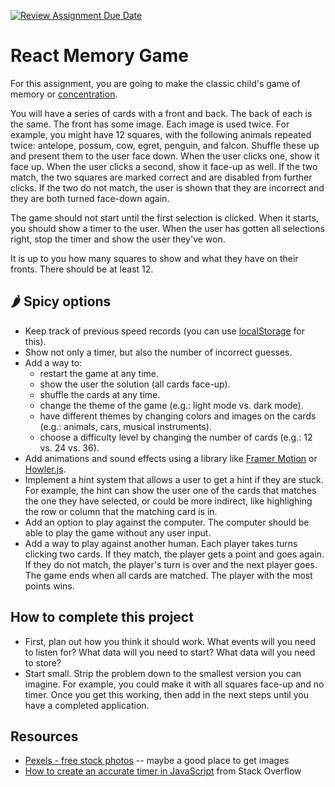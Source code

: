 [![Review Assignment Due Date](https://classroom.github.com/assets/deadline-readme-button-24ddc0f5d75046c5622901739e7c5dd533143b0c8e959d652212380cedb1ea36.svg)](https://classroom.github.com/a/OJ2YHv2T)
# React Memory Game

For this assignment, you are going to make the classic child's game of memory or [concentration](https://en.wikipedia.org/wiki/Concentration_(card_game)).

You will have a series of cards with a front and back. The back of each is the same. The front has some image. Each image is used twice. For example, you might have 12 squares, with the following animals repeated twice: antelope, possum, cow, egret, penguin, and falcon. Shuffle these up and present them to the user face down. When the user clicks one, show it face up. When the user clicks a second, show it face-up as well. If the two match, the two squares are marked correct and are disabled from further clicks. If the two do not match, the user is shown that they are incorrect and they are both turned face-down again.

The game should not start until the first selection is clicked. When it starts, you should show a timer to the user. When the user has gotten all selections right, stop the timer and show the user they've won.

It is up to you how many squares to show and what they have on their fronts. There should be at least 12.

## 🌶️ Spicy options

- Keep track of previous speed records (you can use [localStorage](https://developer.mozilla.org/en-US/docs/Web/API/Web_Storage_API) for this).
- Show not only a timer, but also the number of incorrect guesses.
- Add a way to:
  - restart the game at any time.
  - show the user the solution (all cards face-up).
  - shuffle the cards at any time.
  - change the theme of the game (e.g.: light mode vs. dark mode).
  - have different themes by changing colors and images on the cards (e.g.: animals, cars, musical instruments).
  - choose a difficulty level by changing the number of cards (e.g.: 12 vs. 24 vs. 36).
- Add animations and sound effects using a library like [Framer Motion](https://www.framer.com/motion/) or [Howler.js](https://howlerjs.com/).
- Implement a hint system that allows a user to get a hint if they are stuck. For example, the hint can show the user one of the cards that matches the one they have selected, or could be more indirect, like highlighing the row or column that the matching card is in.
- Add an option to play against the computer. The computer should be able to play the game without any user input.
- Add a way to play against another human. Each player takes turns clicking two cards. If they match, the player gets a point and goes again. If they do not match, the player's turn is over and the next player goes. The game ends when all cards are matched. The player with the most points wins.


## How to complete this project

- First, plan out how you think it should work. What events will you need to listen for? What data will you need to start? What data will you need to store?
- Start small. Strip the problem down to the smallest version you can imagine. For example, you could make it with all squares face-up and no timer. Once you get this working, then add in the next steps until you have a completed application.

## Resources

- [Pexels - free stock photos](https://www.pexels.com/) -- maybe a good place to get images
- [How to create an accurate timer in JavaScript](https://stackoverflow.com/questions/29971898/how-to-create-an-accurate-timer-in-javascript) from Stack Overflow
